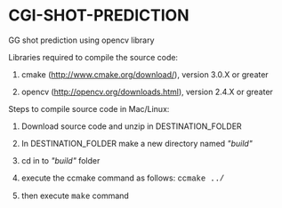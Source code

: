 # CGI-SHOT-PREDICTION
GG shot prediction using opencv library

Libraries required to compile the source code:

1) cmake (http://www.cmake.org/download/), version 3.0.X or greater

2) opencv (http://opencv.org/downloads.html), version 2.4.X or greater


Steps to compile source code in Mac/Linux:

1) Download source code and unzip in DESTINATION_FOLDER

2) In DESTINATION_FOLDER make a new directory named <i>"build"</i>

3) cd in to <i>"build"</i> folder 

4) execute the ccmake command as follows: <span style="font-family: courier">ccmake ../</span>

5) then execute <font style="font-family: courier">make</font> command


